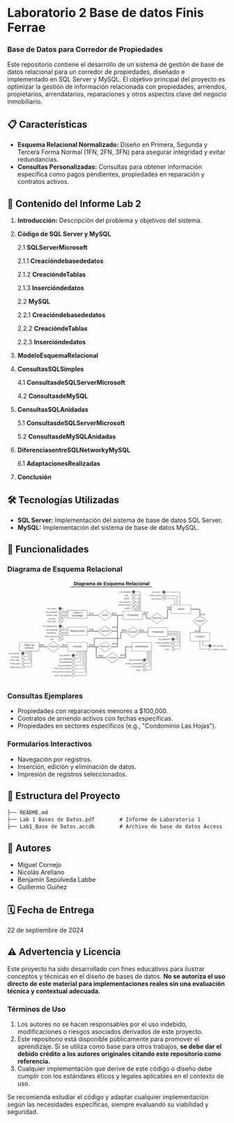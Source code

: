 # Laboratorio 2 Base de datos Finis Ferrae

<h3>Base de Datos para Corredor de Propiedades</h3>

Este repositorio contiene el desarrollo de un sistema de gestión de base de datos relacional para un corredor de propiedades, diseñado e implementado en SQL Server y MySQL. El objetivo principal del proyecto es optimizar la gestión de información relacionada con propiedades, arriendos, propietarios, arrendatarios, reparaciones y otros aspectos clave del negocio inmobiliario.

## 📋 Características

- **Esquema Relacional Normalizado:** Diseño en Primera, Segunda y Tercera Forma Normal (1FN, 2FN, 3FN) para asegurar integridad y evitar redundancias.
- **Consultas Personalizadas:** Consultas para obtener información específica como pagos pendientes, propiedades en reparación y contratos activos.

## 📑 Contenido del Informe Lab 2

1. **Introducción:** Descripción del problema y objetivos del sistema.
2. **Código de SQL Server y MySQL**

   2.1 **SQLServerMicrosoft**
   
   2.1.1 **Creacióndebasededatos**
   
   2.1.2 **CreacióndeTablas**
   
   2.1.3 **Insercióndedatos**

   2.2 **MySQL**
   
   2.2.1 **Creacióndebasededatos**
   
   2.2.2 **CreacióndeTablas**
   
   2.2.3 **Insercióndedatos**
   
3. **ModeloEsquemaRelacional**
4. **ConsultasSQLSimples**
   
   4.1 **ConsultasdeSQLServerMicrosoft**
   
   4.2 **ConsultasdeMySQL**
   
5. **ConsultasSQLAnidadas**

   5.1 **ConsultasdeSQLServerMicrosoft**
   
   5.2 **ConsultasdeMySQLAnidadas**
   
7. **DiferenciasentreSQLNetworkyMySQL**

   6.1 **AdaptacionesRealizadas**
   
8. **Conclusión**

## 🛠️ Tecnologías Utilizadas

- **SQL Server:** Implementación del sistema de base de datos SQL Server.
- **MySQL:** Implementación del sistema de base de datos MySQL.


## 🚀 Funcionalidades

### Diagrama de Esquema Relacional
![Lab2-Base_de_datos_Finis_Ferrae](github-files/tabla.png)

### Consultas Ejemplares
- Propiedades con reparaciones menores a $100,000.
- Contratos de arriendo activos con fechas específicas.
- Propiedades en sectores específicos (e.g., "Condominio Las Hojas").

### Formularios Interactivos
- Navegación por registros.
- Inserción, edición y eliminación de datos.
- Impresión de registros seleccionados.

## 📂 Estructura del Proyecto

```
├── README.md
├── Lab 1 Bases de Datos.pdf        # Informe de Laboratorio 1
├── Lab1_Base de Datos.accdb        # Archivo de base de datos Access
```

## 👥 Autores

- Miguel Cornejo
- Nicolás Arellano
- Benjamín Sepúlveda Labbe
- Guillermo Guiñez

## 🗓️ Fecha de Entrega
22 de septiembre de 2024


## ⚠️ Advertencia y Licencia

Este proyecto ha sido desarrollado con fines educativos para ilustrar conceptos y técnicas en el diseño de bases de datos. **No se autoriza el uso directo de este material para implementaciones reales sin una evaluación técnica y contextual adecuada.**

### Términos de Uso
1. Los autores no se hacen responsables por el uso indebido, modificaciones o riesgos asociados derivados de este proyecto.
2. Este repositorio está disponible públicamente para promover el aprendizaje. Si se utiliza como base para otros trabajos, **se debe dar el debido crédito a los autores originales citando este repositorio como referencia.**
3. Cualquier implementación que derive de este código o diseño debe cumplir con los estándares éticos y legales aplicables en el contexto de uso.

Se recomienda estudiar el código y adaptar cualquier implementación según las necesidades específicas, siempre evaluando su viabilidad y seguridad.
